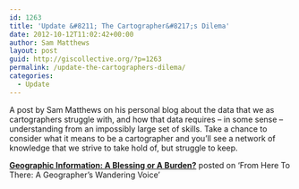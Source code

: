 ```yaml
---
id: 1263
title: 'Update &#8211; The Cartographer&#8217;s Dilema'
date: 2012-10-12T11:02:42+00:00
author: Sam Matthews
layout: post
guid: http://giscollective.org/?p=1263
permalink: /update-the-cartographers-dilema/
categories:
  - Update
---
```

A post by Sam Matthews on his personal blog about the data that we as cartographers struggle with, and how that data requires – in some sense – understanding from an impossibly large set of skills. Take a chance to consider what it means to be a cartographer and you&#8217;ll see a network of knowledge that we strive to take hold of, but struggle to keep.

[**Geographic Information: A Blessing or A Burden?**](http://svmatthews.blogspot.com) posted on &#8216;From Here To There: A Geographer&#8217;s Wandering Voice&#8217;